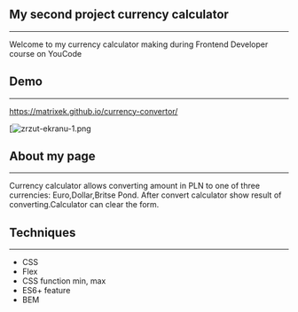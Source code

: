 ## My second project currency calculator 
---

Welcome to my currency calculator making during Frontend Developer course on YouCode

## Demo
---

https://matrixek.github.io/currency-convertor/

[![zrzut-ekranu-1.png](https://i.postimg.cc/L6S0KHGM/Bez-tytu-u.png)

## About my page
---
Currency calculator allows converting amount in PLN to one of three currencies: Euro,Dollar,Britse Pond. After convert calculator show result of converting.Calculator can clear the form.

## Techniques
---
- CSS
- Flex
- CSS function min, max
- ES6+ feature
- BEM

